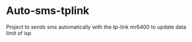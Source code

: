 # Auto-sms-tplink
Project to sends sms automatically with the tp-link mr6400 to update data limit of isp
